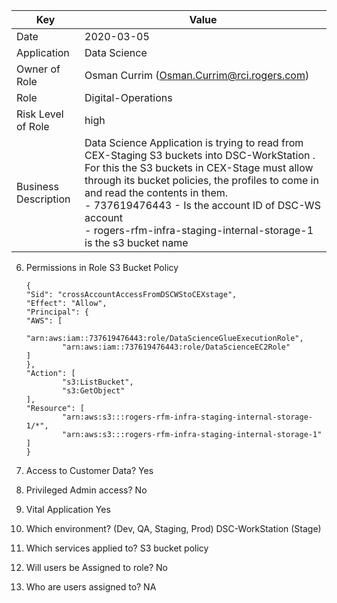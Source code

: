 | Key | Value |
|--|--|
| Date          | 	2020-03-05 |
| Application|	    Data Science |
| Owner of  Role | 	Osman Currim (Osman.Currim@rci.rogers.com)
| Role	| Digital-Operations
| Risk Level of Role | 	high
| Business Description	| Data Science Application is trying to read from CEX-Staging S3 buckets into DSC-WorkStation . For this the S3 buckets in CEX-Stage must allow through its bucket policies, the profiles to come in and read the contents in them.<br> - 737619476443 - Is the account ID of DSC-WS account <br> - rogers-rfm-infra-staging-internal-storage-1 is the s3 bucket name

6. Permissions in Role	S3 Bucket Policy 
	
	```
	{
	"Sid": "crossAccountAccessFromDSCWStoCEXstage",
	"Effect": "Allow",
	"Principal": {
	"AWS": [
	        "arn:aws:iam::737619476443:role/DataScienceGlueExecutionRole",
	        "arn:aws:iam::737619476443:role/DataScienceEC2Role"
	]
	},
	"Action": [
	        "s3:ListBucket",
	        "s3:GetObject"
	],
	"Resource": [
	        "arn:aws:s3:::rogers-rfm-infra-staging-internal-storage-1/*",
	        "arn:aws:s3:::rogers-rfm-infra-staging-internal-storage-1"
	]
	}
	```
7. Access to Customer Data?	Yes
8. Privileged Admin access?	No
9. Vital Application	Yes
10. Which environment? (Dev, QA, Staging, Prod)	DSC-WorkStation (Stage)
11. Which services applied to?	S3 bucket policy
	
12. Will users be Assigned to role?	No
13. Who are users assigned to?	NA



